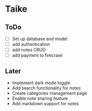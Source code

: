 # Taike 

## ToDo

- [ ] Set up database and model
- [ ] add authentication
- [ ] add notes CRUD
- [ ] add payment to firecrawl

## Later
- Implement dark mode toggle
- Add search functionality for notes
- Create categories management page
- Enable note sharing feature
- Add markdown support for notes
